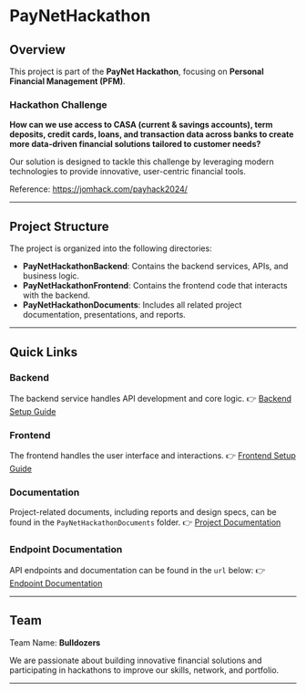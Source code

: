 # PayNetHackathon

## Overview

This project is part of the **PayNet Hackathon**, focusing on **Personal Financial Management (PFM)**.

### Hackathon Challenge
**How can we use access to CASA (current & savings accounts), term deposits, credit cards, loans, and transaction data across banks to create more data-driven financial solutions tailored to customer needs?**

Our solution is designed to tackle this challenge by leveraging modern technologies to provide innovative, user-centric financial tools.

Reference: https://jomhack.com/payhack2024/

---

## Project Structure

The project is organized into the following directories:

- **PayNetHackathonBackend**: Contains the backend services, APIs, and business logic.
- **PayNetHackathonFrontend**: Contains the frontend code that interacts with the backend.
- **PayNetHackathonDocuments**: Includes all related project documentation, presentations, and reports.

---

## Quick Links

### Backend
The backend service handles API development and core logic.
👉 [Backend Setup Guide](./PayNetHackathonDocuments/BackendREADME.md)

### Frontend
The frontend handles the user interface and interactions.
👉 [Frontend Setup Guide](./PayNetHackathonDocuments/FrontEndREADME.md)

### Documentation
Project-related documents, including reports and design specs, can be found in the `PayNetHackathonDocuments` folder.
👉 [Project Documentation](./PayNetHackathonDocuments/Documentation.md)

### Endpoint Documentation
API endpoints and documentation can be found in the `url` below:
👉 [Endpoint Documentation](https://paynethackathon.onrender.com/api/docs)

---

## Team

Team Name: **Bulldozers**

We are passionate about building innovative financial solutions and participating in hackathons to improve our skills, network, and portfolio.

---
